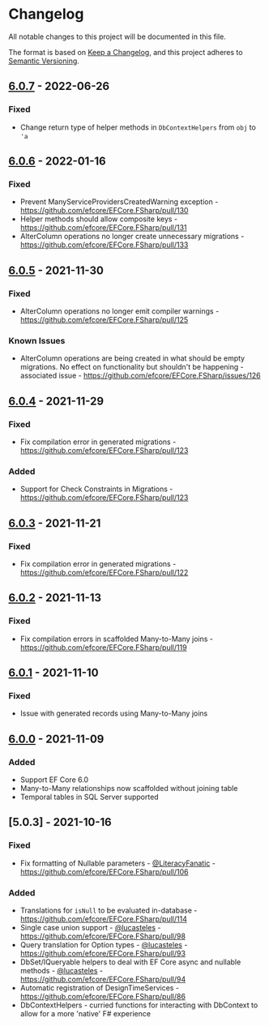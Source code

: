# Changelog

All notable changes to this project will be documented in this file.

The format is based on [Keep a Changelog](https://keepachangelog.com/en/1.0.0/),
and this project adheres to [Semantic Versioning](https://semver.org/spec/v2.0.0.html).

## [6.0.7] - 2022-06-26

### Fixed
- Change return type of helper methods in `DbContextHelpers` from `obj` to `'a`

## [6.0.6] - 2022-01-16

### Fixed
- Prevent ManyServiceProvidersCreatedWarning exception - https://github.com/efcore/EFCore.FSharp/pull/130
- Helper methods should allow composite keys - https://github.com/efcore/EFCore.FSharp/pull/131
- AlterColumn operations no longer create unnecessary migrations - https://github.com/efcore/EFCore.FSharp/pull/133

## [6.0.5] - 2021-11-30

### Fixed
- AlterColumn operations no longer emit compiler warnings - https://github.com/efcore/EFCore.FSharp/pull/125

### Known Issues
- AlterColumn operations are being created in what should be empty migrations. No effect on functionality but shouldn't be happening - associated issue - https://github.com/efcore/EFCore.FSharp/issues/126

## [6.0.4] - 2021-11-29

### Fixed
- Fix compilation error in generated migrations - https://github.com/efcore/EFCore.FSharp/pull/123

### Added
- Support for Check Constraints in Migrations - https://github.com/efcore/EFCore.FSharp/pull/123

## [6.0.3] - 2021-11-21

### Fixed
- Fix compilation error in generated migrations - https://github.com/efcore/EFCore.FSharp/pull/122

## [6.0.2] - 2021-11-13

### Fixed
- Fix compilation errors in scaffolded Many-to-Many joins - https://github.com/efcore/EFCore.FSharp/pull/119

## [6.0.1] - 2021-11-10

### Fixed
- Issue with generated records using Many-to-Many joins

## [6.0.0] - 2021-11-09

### Added
- Support EF Core 6.0
- Many-to-Many relationships now scaffolded without joining table
- Temporal tables in SQL Server supported

## [5.0.3] - 2021-10-16

### Fixed
- Fix formatting of Nullable parameters - [@LiteracyFanatic](https://github.com/LiteracyFanatic) - https://github.com/efcore/EFCore.FSharp/pull/106

### Added
- Translations for `isNull` to be evaluated in-database - https://github.com/efcore/EFCore.FSharp/pull/114
- Single case union support - [@lucasteles](https://github.com/lucasteles) - https://github.com/efcore/EFCore.FSharp/pull/98
- Query translation for Option types - [@lucasteles](https://github.com/lucasteles) - https://github.com/efcore/EFCore.FSharp/pull/93
- DbSet/IQueryable helpers to deal with EF Core async and nullable methods - [@lucasteles](https://github.com/lucasteles) - https://github.com/efcore/EFCore.FSharp/pull/94
- Automatic registration of DesignTimeServices - https://github.com/efcore/EFCore.FSharp/pull/86
- DbContextHelpers - curried functions for interacting with DbContext to allow for a more 'native' F# experience

[Unreleased]: https://github.com/efcore/EFCore.FSharp/compare/v6.0.7...HEAD
[6.0.7]: https://github.com/efcore/EFCore.FSharp/compare/v6.0.6...v6.0.7
[6.0.6]: https://github.com/efcore/EFCore.FSharp/compare/v6.0.5...v6.0.6
[6.0.5]: https://github.com/efcore/EFCore.FSharp/compare/v6.0.4...v6.0.5
[6.0.4]: https://github.com/efcore/EFCore.FSharp/compare/v6.0.3...v6.0.4
[6.0.3]: https://github.com/efcore/EFCore.FSharp/compare/v6.0.2...v6.0.3
[6.0.2]: https://github.com/efcore/EFCore.FSharp/compare/v6.0.1...v6.0.2
[6.0.1]: https://github.com/efcore/EFCore.FSharp/compare/v6.0.0...v6.0.1
[6.0.0]: https://github.com/efcore/EFCore.FSharp/compare/v5.0.3...v6.0.0
